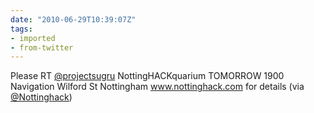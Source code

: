 ```yaml
---
date: "2010-06-29T10:39:07Z"
tags:
- imported
- from-twitter
---
```

Please RT [@projectsugru](/twitter/#/projectsugru) NottingHACKquarium TOMORROW 1900 Navigation Wilford St Nottingham www.nottinghack.com for details \(via [@Nottinghack](/twitter/#/Nottinghack))
